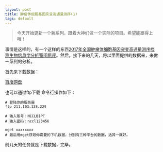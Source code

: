 ```yaml
---
layout: post
title: 肿瘤体细胞基因突变高通量测序(1)
tags: default
---
```

>今天开始更新一个新系列，跟着大神们做一个实际的项目。希望能跟得上哦！

事情是这样的，有一个这样的东西[2017年全国肿瘤体细胞基因突变高通量测序检测生物信息学分析室间质评](https://mp.weixin.qq.com/s/c-Z3nq9ujedhu221dd-jGQ)。然后，接下来的几天，将以里面提供的数据来，来做一系列的分析。

首先来下载数据：

[百度网盘](http://pan.baidu.com/s/1miMfpag#rfmn)

也可以通过ftp下载
命令行操作如下：
```
# 登陆你的服务器
ftp 211.103.138.229

# 输入账号：NCCLBIPT
# 输入密码：nccl123456

mget xxxxxxxx
# 最后用mget获取你需要的下机数据，分别有三种平台的数据，选其一就好。
```


前几天的任务就是下载数据，完毕。

[^_^]:又更新啦！